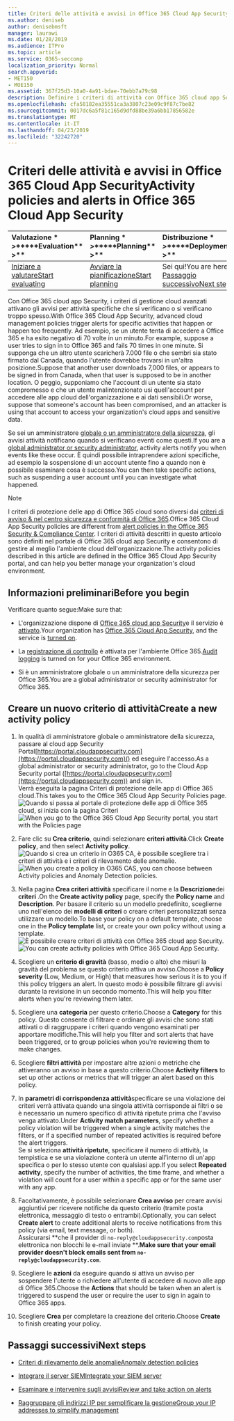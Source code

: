 ```yaml
---
title: Criteri delle attività e avvisi in Office 365 Cloud App Security
ms.author: deniseb
author: denisebmsft
manager: laurawi
ms.date: 01/28/2019
ms.audience: ITPro
ms.topic: article
ms.service: O365-seccomp
localization_priority: Normal
search.appverid:
- MET150
- MOE150
ms.assetid: 367f25d3-10a0-4a91-bdae-70ebb7a79c98
description: Definire i criteri di attività con Office 365 cloud app Security per impostare gli avvisi da attivare quando si verificano o si verificano attività specifiche. Se si configurano i criteri per attivare gli avvisi, è possibile ricevere una notifica e monitorare le attività specifiche.
ms.openlocfilehash: cfa58182ea35551ca3a3807c23e09c9f87c7be82
ms.sourcegitcommit: 0017dc6a5f81c165d9dfd88be39a6bb17856582e
ms.translationtype: MT
ms.contentlocale: it-IT
ms.lasthandoff: 04/23/2019
ms.locfileid: "32242720"
---
```

# <a name="activity-policies-and-alerts-in-office-365-cloud-app-security"></a><span data-ttu-id="7c5d8-104">Criteri delle attività e avvisi in Office 365 Cloud App Security</span><span class="sxs-lookup"><span data-stu-id="7c5d8-104">Activity policies and alerts in Office 365 Cloud App Security</span></span>

|<span data-ttu-id="7c5d8-105">Valutazione \* *\>*\*</span><span class="sxs-lookup"><span data-stu-id="7c5d8-105">\*\*\*\*Evaluation\*\* \>\*\*</span></span>|<span data-ttu-id="7c5d8-106">Planning \* *\>*\*</span><span class="sxs-lookup"><span data-stu-id="7c5d8-106">\*\*\*\*Planning\*\* \>\*\*</span></span>|<span data-ttu-id="7c5d8-107">Distribuzione \* *\>*\*</span><span class="sxs-lookup"><span data-stu-id="7c5d8-107">\*\*\*\*Deployment\*\* \>\*\*</span></span>|<span data-ttu-id="7c5d8-108">Utilizzo \* \* \* \*</span><span class="sxs-lookup"><span data-stu-id="7c5d8-108">\*\*\*\*Utilization\*\*\*\*</span></span>|
|:-----|:-----|:-----|:-----|
|[<span data-ttu-id="7c5d8-109">Iniziare a valutare</span><span class="sxs-lookup"><span data-stu-id="7c5d8-109">Start evaluating</span></span>](office-365-cas-overview.md) <br/> |[<span data-ttu-id="7c5d8-110">Avviare la pianificazione</span><span class="sxs-lookup"><span data-stu-id="7c5d8-110">Start planning</span></span>](get-ready-for-office-365-cas.md) <br/> |<span data-ttu-id="7c5d8-111">Sei qui!</span><span class="sxs-lookup"><span data-stu-id="7c5d8-111">You are here!</span></span>  <br/> [<span data-ttu-id="7c5d8-112">Passaggio successivo</span><span class="sxs-lookup"><span data-stu-id="7c5d8-112">Next step</span></span>](anomaly-detection-policies-in-ocas.md) <br/> |[<span data-ttu-id="7c5d8-113">Iniziare a utilizzare</span><span class="sxs-lookup"><span data-stu-id="7c5d8-113">Start utilizing</span></span>](utilization-activities-for-ocas.md) <br/> |
   
<span data-ttu-id="7c5d8-114">Con Office 365 cloud app Security, i criteri di gestione cloud avanzati attivano gli avvisi per attività specifiche che si verificano o si verificano troppo spesso.</span><span class="sxs-lookup"><span data-stu-id="7c5d8-114">With Office 365 Cloud App Security, advanced cloud management policies trigger alerts for specific activities that happen or happen too frequently.</span></span> <span data-ttu-id="7c5d8-115">Ad esempio, se un utente tenta di accedere a Office 365 e ha esito negativo di 70 volte in un minuto.</span><span class="sxs-lookup"><span data-stu-id="7c5d8-115">For example, suppose a user tries to sign in to Office 365 and fails 70 times in one minute.</span></span> <span data-ttu-id="7c5d8-116">Si supponga che un altro utente scaricherà 7.000 file o che sembri sia stato firmato dal Canada, quando l'utente dovrebbe trovarsi in un'altra posizione.</span><span class="sxs-lookup"><span data-stu-id="7c5d8-116">Suppose that another user downloads 7,000 files, or appears to be signed in from Canada, when that user is supposed to be in another location.</span></span> <span data-ttu-id="7c5d8-117">O peggio, supponiamo che l'account di un utente sia stato compromesso e che un utente malintenzionato usi quell'account per accedere alle app cloud dell'organizzazione e ai dati sensibili.</span><span class="sxs-lookup"><span data-stu-id="7c5d8-117">Or worse, suppose that someone's account has been compromised, and an attacker is using that account to access your organization's cloud apps and sensitive data.</span></span>
  
<span data-ttu-id="7c5d8-118">Se sei un amministratore [globale o un amministratore della sicurezza](permissions-in-the-security-and-compliance-center.md), gli avvisi attività notificano quando si verificano eventi come questi.</span><span class="sxs-lookup"><span data-stu-id="7c5d8-118">If you are a [global administrator or security administrator](permissions-in-the-security-and-compliance-center.md), activity alerts notify you when events like these occur.</span></span> <span data-ttu-id="7c5d8-119">È quindi possibile intraprendere azioni specifiche, ad esempio la sospensione di un account utente fino a quando non è possibile esaminare cosa è successo.</span><span class="sxs-lookup"><span data-stu-id="7c5d8-119">You can then take specific actions, such as suspending a user account until you can investigate what happened.</span></span>
  
> [!NOTE]
> <span data-ttu-id="7c5d8-120">I criteri di protezione delle app di Office 365 cloud sono diversi dai [criteri di avviso &amp; nel centro sicurezza e conformità di Office 365](alert-policies.md).</span><span class="sxs-lookup"><span data-stu-id="7c5d8-120">Office 365 Cloud App Security policies are different from [alert policies in the Office 365 Security &amp; Compliance Center](alert-policies.md).</span></span> <span data-ttu-id="7c5d8-121">I criteri di attività descritti in questo articolo sono definiti nel portale di Office 365 cloud app Security e consentono di gestire al meglio l'ambiente cloud dell'organizzazione.</span><span class="sxs-lookup"><span data-stu-id="7c5d8-121">The activity policies described in this article are defined in the Office 365 Cloud App Security portal, and can help you better manage your organization's cloud environment.</span></span> 
  
## <a name="before-you-begin"></a><span data-ttu-id="7c5d8-122">Informazioni preliminari</span><span class="sxs-lookup"><span data-stu-id="7c5d8-122">Before you begin</span></span>

<span data-ttu-id="7c5d8-123">Verificare quanto segue:</span><span class="sxs-lookup"><span data-stu-id="7c5d8-123">Make sure that:</span></span>
  
- <span data-ttu-id="7c5d8-124">L'organizzazione dispone di [Office 365 cloud app Security](office-365-cas-overview.md)e il servizio è [attivato](turn-on-office-365-cas.md).</span><span class="sxs-lookup"><span data-stu-id="7c5d8-124">Your organization has [Office 365 Cloud App Security](office-365-cas-overview.md), and the service is [turned on](turn-on-office-365-cas.md).</span></span>
    
- <span data-ttu-id="7c5d8-125">La [registrazione di controllo](turn-audit-log-search-on-or-off.md) è attivata per l'ambiente Office 365.</span><span class="sxs-lookup"><span data-stu-id="7c5d8-125">[Audit logging](turn-audit-log-search-on-or-off.md) is turned on for your Office 365 environment.</span></span> 
    
- <span data-ttu-id="7c5d8-126">Si è un amministratore globale o un amministratore della sicurezza per Office 365.</span><span class="sxs-lookup"><span data-stu-id="7c5d8-126">You are a global administrator or security administrator for Office 365.</span></span>
    
## <a name="create-a-new-activity-policy"></a><span data-ttu-id="7c5d8-127">Creare un nuovo criterio di attività</span><span class="sxs-lookup"><span data-stu-id="7c5d8-127">Create a new activity policy</span></span>

1. <span data-ttu-id="7c5d8-128">In qualità di amministratore globale o amministratore della sicurezza, passare al cloud app Security Portal[https://portal.cloudappsecurity.com](https://portal.cloudappsecurity.com)() ed eseguire l'accesso.</span><span class="sxs-lookup"><span data-stu-id="7c5d8-128">As a global administrator or security administrator, go to the Cloud App Security portal ([https://portal.cloudappsecurity.com](https://portal.cloudappsecurity.com)) and sign in.</span></span> <br><span data-ttu-id="7c5d8-129">Verrà eseguita la pagina Criteri di protezione delle app di Office 365 cloud.</span><span class="sxs-lookup"><span data-stu-id="7c5d8-129">This takes you to the Office 365 Cloud App Security Policies page.</span></span><br><span data-ttu-id="7c5d8-130">![Quando si passa al portale di protezione delle app di Office 365 cloud, si inizia con la pagina Criteri](media/5cb8833c-4e08-438c-bab3-91b5106f6f3f.png)</span><span class="sxs-lookup"><span data-stu-id="7c5d8-130">![When you go to the Office 365 Cloud App Security portal, you start with the Policies page](media/5cb8833c-4e08-438c-bab3-91b5106f6f3f.png)</span></span>
  
2. <span data-ttu-id="7c5d8-131">Fare clic su **Crea criterio**, quindi selezionare **criteri attività**.</span><span class="sxs-lookup"><span data-stu-id="7c5d8-131">Click **Create policy**, and then select **Activity policy**.</span></span><br><span data-ttu-id="7c5d8-132">![Quando si crea un criterio in O365 CA, è possibile scegliere tra i criteri di attività e i criteri di rilevamento delle anomalie.](media/79f34535-ddf9-4a5b-a0a3-8766bf9c174c.png)</span><span class="sxs-lookup"><span data-stu-id="7c5d8-132">![When you create a policy in O365 CAS, you can choose between Activity policies and Anomaly Detection policies.](media/79f34535-ddf9-4a5b-a0a3-8766bf9c174c.png)</span></span>
  
3. <span data-ttu-id="7c5d8-133">Nella pagina **Crea criteri attività** specificare il nome e la **Descrizione**dei **criteri** .</span><span class="sxs-lookup"><span data-stu-id="7c5d8-133">On the **Create activity policy** page, specify the **Policy name** and **Description**.</span></span> <span data-ttu-id="7c5d8-134">Per basare il criterio su un modello predefinito, sceglierne uno nell'elenco dei **modelli di criteri** o creare criteri personalizzati senza utilizzare un modello.</span><span class="sxs-lookup"><span data-stu-id="7c5d8-134">To base your policy on a default template, choose one in the **Policy template** list, or create your own policy without using a template.</span></span><br><span data-ttu-id="7c5d8-135">![È possibile creare criteri di attività con Office 365 cloud app Security.](media/4083a76f-7074-4d6a-8200-6d76d49259d7.png)</span><span class="sxs-lookup"><span data-stu-id="7c5d8-135">![You can create activity policies with Office 365 Cloud App Security.](media/4083a76f-7074-4d6a-8200-6d76d49259d7.png)</span></span>
  
4. <span data-ttu-id="7c5d8-136">Scegliere un **criterio di gravità** (basso, medio o alto) che misuri la gravità del problema se questo criterio attiva un avviso.</span><span class="sxs-lookup"><span data-stu-id="7c5d8-136">Choose a **Policy severity** (Low, Medium, or High) that measures how serious it is to you if this policy triggers an alert.</span></span> <span data-ttu-id="7c5d8-137">In questo modo è possibile filtrare gli avvisi durante la revisione in un secondo momento.</span><span class="sxs-lookup"><span data-stu-id="7c5d8-137">This will help you filter alerts when you're reviewing them later.</span></span> 
    
5. <span data-ttu-id="7c5d8-138">Scegliere una **categoria** per questo criterio.</span><span class="sxs-lookup"><span data-stu-id="7c5d8-138">Choose a **Category** for this policy.</span></span> <span data-ttu-id="7c5d8-139">Questo consente di filtrare e ordinare gli avvisi che sono stati attivati o di raggruppare i criteri quando vengono esaminati per apportare modifiche.</span><span class="sxs-lookup"><span data-stu-id="7c5d8-139">This will help you filter and sort alerts that have been triggered, or to group policies when you're reviewing them to make changes.</span></span> 
    
6. <span data-ttu-id="7c5d8-140">Scegliere **filtri attività** per impostare altre azioni o metriche che attiveranno un avviso in base a questo criterio.</span><span class="sxs-lookup"><span data-stu-id="7c5d8-140">Choose **Activity filters** to set up other actions or metrics that will trigger an alert based on this policy.</span></span> 
    
7. <span data-ttu-id="7c5d8-141">In **parametri di corrispondenza attività**specificare se una violazione dei criteri verrà attivata quando una singola attività corrisponde ai filtri o se è necessario un numero specifico di attività ripetute prima che l'avviso venga attivato.</span><span class="sxs-lookup"><span data-stu-id="7c5d8-141">Under **Activity match parameters**, specify whether a policy violation will be triggered when a single activity matches the filters, or if a specified number of repeated activities is required before the alert triggers.</span></span><br><span data-ttu-id="7c5d8-142">Se si seleziona **attività ripetute**, specificare il numero di attività, la tempistica e se una violazione conterà un utente all'interno di un'app specifica o per lo stesso utente con qualsiasi app.</span><span class="sxs-lookup"><span data-stu-id="7c5d8-142">If you select **Repeated activity**, specify the number of activities, the time frame, and whether a violation will count for a user within a specific app or for the same user with any app.</span></span>
    
8. <span data-ttu-id="7c5d8-143">Facoltativamente, è possibile selezionare **Crea avviso** per creare avvisi aggiuntivi per ricevere notifiche da questo criterio (tramite posta elettronica, messaggio di testo o entrambi).</span><span class="sxs-lookup"><span data-stu-id="7c5d8-143">Optionally, you can select **Create alert** to create additional alerts to receive notifications from this policy (via email, text message, or both).</span></span><br><span data-ttu-id="7c5d8-144">Assicurarsi \*\*che il provider di `no-reply@cloudappsecurity.com`posta elettronica non blocchi le e-mail inviate \*\*.</span><span class="sxs-lookup"><span data-stu-id="7c5d8-144">**Make sure that your email provider doesn't block emails sent from `no-reply@cloudappsecurity.com`**.</span></span> 
  
9. <span data-ttu-id="7c5d8-145">Scegliere le **azioni** da eseguire quando si attiva un avviso per sospendere l'utente o richiedere all'utente di accedere di nuovo alle app di Office 365.</span><span class="sxs-lookup"><span data-stu-id="7c5d8-145">Choose the **Actions** that should be taken when an alert is triggered to suspend the user or require the user to sign in again to Office 365 apps.</span></span> 
    
10. <span data-ttu-id="7c5d8-146">Scegliere **Crea** per completare la creazione del criterio.</span><span class="sxs-lookup"><span data-stu-id="7c5d8-146">Choose **Create** to finish creating your policy.</span></span> 
    
## <a name="next-steps"></a><span data-ttu-id="7c5d8-147">Passaggi successivi</span><span class="sxs-lookup"><span data-stu-id="7c5d8-147">Next steps</span></span>

- [<span data-ttu-id="7c5d8-148">Criteri di rilevamento delle anomalie</span><span class="sxs-lookup"><span data-stu-id="7c5d8-148">Anomaly detection policies</span></span>](anomaly-detection-policies-in-ocas.md)
    
- [<span data-ttu-id="7c5d8-149">Integrare il server SIEM</span><span class="sxs-lookup"><span data-stu-id="7c5d8-149">Integrate your SIEM server</span></span>](integrate-your-siem-server-with-office-365-cas.md)
    
- [<span data-ttu-id="7c5d8-150">Esaminare e intervenire sugli avvisi</span><span class="sxs-lookup"><span data-stu-id="7c5d8-150">Review and take action on alerts</span></span>](review-office-365-cas-alerts.md)
    
- [<span data-ttu-id="7c5d8-151">Raggruppare gli indirizzi IP per semplificare la gestione</span><span class="sxs-lookup"><span data-stu-id="7c5d8-151">Group your IP addresses to simplify management</span></span>](group-your-ip-addresses-in-ocas.md)
    

